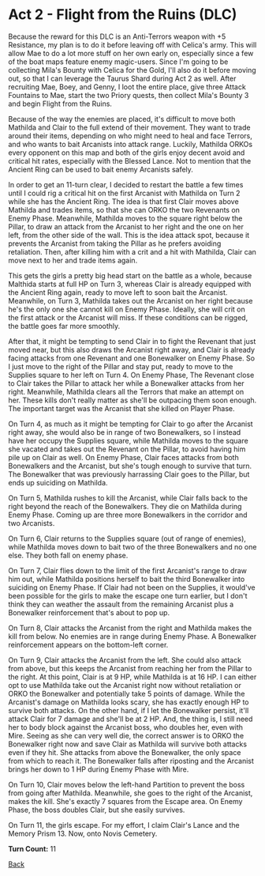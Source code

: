# Act 2 - Flight from the Ruins (DLC)

Because the reward for this DLC is an Anti-Terrors weapon with +5 Resistance, my plan is to do it before leaving off with Celica's army. This will allow Mae to do a lot more stuff on her own early on, especially since a few of the boat maps feature enemy magic-users. Since I'm going to be collecting Mila's Bounty with Celica for the Gold, I'll also do it before moving out, so that I can leverage the Taurus Shard during Act 2 as well. After recruiting Mae, Boey, and Genny, I loot the entire place, give three Attack Fountains to Mae, start the two Priory quests, then collect Mila's Bounty 3 and begin Flight from the Ruins.

Because of the way the enemies are placed, it's difficult to move both Mathilda and Clair to the full extend of their movement. They want to trade around their items, depending on who might need to heal and face Terrors, and who wants to bait Arcanists into attack range. Luckily, Mathilda ORKOs every opponent on this map and both of the girls enjoy decent avoid and critical hit rates, especially with the Blessed Lance. Not to mention that the Ancient Ring can be used to bait enemy Arcanists safely.

In order to get an 11-turn clear, I decided to restart the battle a few times until I could rig a critical hit on the first Arcanist with Mathilda on Turn 2 while she has the Ancient Ring. The idea is that first Clair moves above Mathilda and trades items, so that she can ORKO the two Revenants on Enemy Phase. Meanwhile, Mathilda moves to the square right below the Pillar, to draw an attack from the Arcanist to her right and the one on her left, from the other side of the wall. This is the idea attack spot, because it prevents the Arcanist from taking the Pillar as he prefers avoiding retaliation. Then, after killing him with a crit and a hit with Mathilda, Clair can move next to her and trade items again.

This gets the girls a pretty big head start on the battle as a whole, because Malthida starts at full HP on Turn 3, whereas Clair is already equipped with the Ancient Ring again, ready to move left to soon bait the Arcanist. Meanwhile, on Turn 3, Mathilda takes out the Arcanist on her right because he's the only one she cannot kill on Enemy Phase. Ideally, she will crit on the first attack or the Arcanist will miss. If these conditions can be rigged, the battle goes far more smoothly.

After that, it might be tempting to send Clair in to fight the Revenant that just moved near, but this also draws the Arcanist right away, and Clair is already facing attacks from one Revenant and one Bonewalker on Enemy Phase. So I just move to the right of the Pillar and stay put, ready to move to the Supplies square to her left on Turn 4. On Enemy Phase, The Revenant close to Clair takes the Pillar to attack her while a Bonewalker attacks from her right. Meanwhile, Mathilda clears all the Terrors that make an attempt on her. These kills don't really matter as she'll be outpacing them soon enough. The important target was the Arcanist that she killed on Player Phase.

On Turn 4, as much as it might be tempting for Clair to go after the Arcanist right away, she would also be in range of two Bonewalkers, so I instead have her occupy the Supplies square, while Mathilda moves to the square she vacated and takes out the Revenant on the Pillar, to avoid having him pile up on Clair as well. On Enemy Phase, Clair faces attacks from both Bonewalkers and the Arcanist, but she's tough enough to survive that turn. The Bonewalker that was previously harrassing Clair goes to the Pillar, but ends up suiciding on Mathilda.

On Turn 5, Mathilda rushes to kill the Arcanist, while Clair falls back to the right beyond the reach of the Bonewalkers. They die on Mathilda during Enemy Phase. Coming up are three more Bonewalkers in the corridor and two Arcanists.

On Turn 6, Clair returns to the Supplies square (out of range of enemies), while Mathilda moves down to bait two of the three Bonewalkers and no one else. They both fall on enemy phase.

On Turn 7, Clair flies down to the limit of the first Arcanist's range to draw him out, while Mathilda positions herself to bait the third Bonewalker into suiciding on Enemy Phase. If Clair had not been on the Supplies, it would've been possible for the girls to make the escape one turn earlier, but I don't think they can weather the assault from the remaining Arcanist plus a Bonewalker reinforcement that's about to pop up.

On Turn 8, Clair attacks the Arcanist from the right and Mathilda makes the kill from below. No enemies are in range during Enemy Phase. A Bonewalker reinforcement appears on the bottom-left corner.

On Turn 9, Clair attacks the Arcanist from the left. She could also attack from above, but this keeps the Arcanist from reaching her from the Pillar to the right. At this point, Clair is at 9 HP, while Mathilda is at 16 HP. I can either opt to use Mathilda take out the Arcanist right now without retaliation or ORKO the Bonewalker and potentially take 5 points of damage. While the Arcanist's damage on Mathilda looks scary, she has exactly enough HP to survive both attacks. On the other hand, if I let the Bonewalker persist, it'll attack Clair for 7 damage and she'll be at 2 HP. And, the thing is, I still need her to body block against the Arcanist boss, who doubles her, even with Mire. Seeing as she can very well die, the correct answer is to ORKO the Bonewalker right now and save Clair as Mathilda will survive both attacks even if they hit. She attacks from above the Bonewalker, the only space from which to reach it. The Bonewalker falls after riposting and the Arcanist brings her down to 1 HP during Enemy Phase with Mire.

On Turn 10, Clair moves below the left-hand Partition to prevent the boss from going after Mathilda. Meanwhile, she goes to the right of the Arcanist, makes the kill. She's exactly 7 squares from the Escape area. On Enemy Phase, the boss doubles Clair, but she easily survives.

On Turn 11, the girls escape. For my effort, I claim Clair's Lance and the Memory Prism 13. Now, onto Novis Cemetery.

**Turn Count:** 11

[Back](../README.md)
